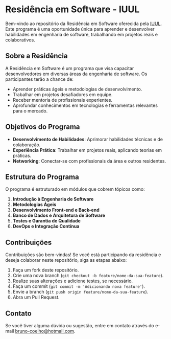 # Residência em Software - IUUL

Bem-vindo ao repositório da Residência em Software oferecida pela [IUUL](https://iuul.com.br/). Este programa é uma oportunidade única para aprender e desenvolver habilidades em engenharia de software, trabalhando em projetos reais e colaborativos.

## Sobre a Residência

A Residência em Software é um programa que visa capacitar desenvolvedores em diversas áreas da engenharia de software. Os participantes terão a chance de:

- Aprender práticas ágeis e metodologias de desenvolvimento.
- Trabalhar em projetos desafiadores em equipe.
- Receber mentoria de profissionais experientes.
- Aprofundar conhecimentos em tecnologias e ferramentas relevantes para o mercado.

## Objetivos do Programa

- **Desenvolvimento de Habilidades**: Aprimorar habilidades técnicas e de colaboração.
- **Experiência Prática**: Trabalhar em projetos reais, aplicando teorias em práticas.
- **Networking**: Conectar-se com profissionais da área e outros residentes.

## Estrutura do Programa

O programa é estruturado em módulos que cobrem tópicos como:

1. **Introdução à Engenharia de Software**
2. **Metodologias Ágeis**
3. **Desenvolvimento Front-end e Back-end**
4. **Banco de Dados e Arquitetura de Software**
5. **Testes e Garantia de Qualidade**
6. **DevOps e Integração Contínua**


## Contribuições

Contribuições são bem-vindas! Se você está participando da residência e deseja colaborar neste repositório, siga as etapas abaixo:

1. Faça um fork deste repositório.
2. Crie uma nova branch (`git checkout -b feature/nome-da-sua-feature`).
3. Realize suas alterações e adicione testes, se necessário.
4. Faça um commit (`git commit -m 'Adicionando nova feature'`).
5. Envie a branch (`git push origin feature/nome-da-sua-feature`).
6. Abra um Pull Request.



## Contato

Se você tiver alguma dúvida ou sugestão, entre em contato através do e-mail [bruno-coelho@hotmail.com](bruno-coelho@hotmail.com).

